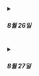 <p>
<details>
<summary> <h5>8월 26일</h5> </summary>

## 리액트 쿼리(tanstack-query)

- 기존의 Client state를 다루는 상태관리 라이브러리와 다르게 sever state를 Fetching, Caching, 비동기적으로 업데이트 하는 데 도움을 줌
- 비동기 상태 관리하는 쿼리
- 기존의 상태 관리 라이브러리의 문제점
  - 기능 추가가 될 수록 store가 커진다.
  - API 관련해서 작성되는 코드 수와 반복되는 작업이 많다.
  - 컴포넌트가 렌더링 하는 작업만 하지 않고 API나 다른 로직들도 포함

장점

- 코드의 라인 수가 줄어 들어 코드 가독성이 좋아짐
- 기존의 비동기 API 로직을 한 곳에서 확인이 가능해서 관심사 분리에 용이
- **`onSuccess` `onError` `isFetching`** 등 ErrorFlag를 지원해줘서 편리하게 사용 가능
- 지원해주는 다양한 옵션을 이용하여 데이터 변환이 가능

Queries

HTTP GET 요청과 같이 외부 데이터를 불러오고자 할 때는 `useQuery` hook을 통해 쿼리 호출

useQuery(queryKey, queryFn, config)

- queryKey: 내부적으로 쿼리를 관리하기 위한 값

  - 문자열 하나이거나 여러 값을 포함한 배열

  - 배열 안 원소들의 순서가 다르면 서로 다른 쿼리로 취급

  - 서로 다른 두 컴포넌트에서 동일한 쿼리 키로 인스턴스를 생성하면 서로 공유

- queryFn: Promise를 반환하는 비동기 함수, 외부 데이터를 직접 요청하는 코드 포함

  - 요청 성공 시엔 응답된 값을 넣어주고, 에러 발생 시엔 throw문을 통해 반드시 에러를 던져줘야 함

    - fetch API는 HTTP 요청에 실패하더라도 axios와 달리 자동으로 에러를 던지지 않음(네트워크 오류시에만 에러)

    - `{ queryKey === [_key, { status, page }] }` 인자를 통해 쿼리 키를 참조할 수도 있다.

    - config : 쿼리의 옵션 지정

</details>
</p>

<p>
<details>
<summary> <h5>8월 27일</h5> </summary>

## 자바스크립트 그래프 라이브러리

**D3.js**

- Data-Driven-Documents
- 웹브라우저상에서 동적이고 인터렉티브한 정보시각화를 구현하기 위한 자바스크립트 라이브러리
- 기본 문법
  - [d3.select](http://d3.select) : 특정 태그 하나를 선택
  - d3.selectAll : 특정 태그 전체를 선택
  - selection.attr : 선택 태그의 속성값 지정
  - [selection.data](http://selection.data) : 집어넣을 즉 차트에 사용할 데이터를 가져옴
  - selection.enter : 데이터 개수만큼 태그가 부족할 시에 추가(ex.데이터가 5개, p 태그가 3개일시 데이터 개수에 맞게 p태그 2개를 더 추가)
  - selection.append : 새로운 태그를 추가

**chart.js**

- canvas 태그를 통해 차트를 그리는 간단하고 유연한 자바스크립트 차트
- 속성
  - type : 차트의 형태
    ```jsx
    bar: "bar"; // line,doughnut 등 다양한 형태 존재
    ```
  - data: 차트에 표시할 데이터, dataset 객체들을 담고 있음
    - 만약 하나의 label에 두개의 데이터를 넣고 싶다면, datasets에 객체를 하나 더 추가하면 됨
    - labels: 축제목
    - datasets: 각 축에 들어갈 데이터를 넣어주고 색이나 두께 같은 꾸밈 요소도 지정가능
    ```jsx
    data: {
      labels: ['2020', '2021', '2022', '2023'], // x축 데이터
        datasets: [ // 데이터의 속성
          {
            label: 'Dataset', // 축의 제목
            fill: false, // line 형태일 때, 선 안쪽을 채우는지 여부
            data: [10,20,30,40], // dataset 값
            backgroundColor: '#00C7E2' // dataset 배경색
            borderColor: 'white', // dataset 테두리 색상
            borderWidth: 2, // dataset 테두리 두께
            maxBarThickness: 30 // 최대 bar의 두께 설정
          }
        ]
    }
    ```
  - opions : 차트 모양을 꾸밀 수 있음
    ```jsx
    options: {
      responsive: false, // 반응형 여부 (기본값 true)
      maintainAspectRatio: false, // 크기 고정
      plugins: {
      	tooltip: { // 튤팁 스타일링
          enabled: true, // 튤팁 활성화 (기본값 true)
          backgroundColor: '#000', // 튤팁 색상
          padding: 10 // 튤팁 패딩
        },
        legend: { // 범례 스타일링
        	display: true, // 범례 활성화 (기본값 true)
            position: 'bottom' // 범례 위치
        }
      },
      scales: { // x축과 y축에 대한 설정
    	x: {
          grid: { // 축에 대한 격자선
            display: false, // grid 활성화 (기본값 true)
          }
       	},
        y: {
          min: 0, // y축에 대한 최소값
          max: 50, // y축에 대한 최대값
          border: { // 축에 대한 테두리 속성
          	dash: [5, 5] // 점선 형태
          },
        }
      }
    }
    ```

**Bilboard.js**

- C3.js를 네이버에서 변형하여 불편한 부분을 편리하게 만들어 오픈소스로 배포
- 차트를 쉽게 구현할 수 있고, 내부 메서드를 사용해 쉽게 차트를 조작할 수 있다.
- 속성 - div의 위치: 차트가 삽입될 위치 - bindto: 차트 이름, class나 id를 사용하면 됨. - data: 차트의 각종 데이터. - columns: `["계열이름", 1번데이터, 2번데이터, ...]` - types: `계열이름: "차트형태"` - colors: `계열이름: "색상"`
  ```
  <div id="pieChart"></div>

      var chart = bb.generate({
        data: {
          columns: [
        ["data1", 30],
        ["data2", 120]
          ],
          type: "pie", // for ESM specify as: pie()
          onclick: function(d, i) {
        console.log("onclick", d, i);
        },
          onover: function(d, i) {
        console.log("onover", d, i);
        },
          onout: function(d, i) {
        console.log("onout", d, i);
        }
        },
        bindto: "#pieChart"
      });

      setTimeout(function() {
        chart.load({
          columns: [
            ["setosa", 0.2, 0.2, 0.2, 0.2, 0.2, 0.4, 0.3, 0.2, 0.2, 0.1, 0.2, 0.2, 0.1, 0.1, 0.2, 0.4, 0.4, 0.3, 0.3, 0.3, 0.2, 0.4, 0.2, 0.5, 0.2, 0.2, 0.4, 0.2, 0.2, 0.2, 0.2, 0.4, 0.1, 0.2, 0.2, 0.2, 0.2, 0.1, 0.2, 0.2, 0.3, 0.3, 0.2, 0.6, 0.4, 0.3, 0.2, 0.2, 0.2, 0.2],
            ["versicolor", 1.4, 1.5, 1.5, 1.3, 1.5, 1.3, 1.6, 1.0, 1.3, 1.4, 1.0, 1.5, 1.0, 1.4, 1.3, 1.4, 1.5, 1.0, 1.5, 1.1, 1.8, 1.3, 1.5, 1.2, 1.3, 1.4, 1.4, 1.7, 1.5, 1.0, 1.1, 1.0, 1.2, 1.6, 1.5, 1.6, 1.5, 1.3, 1.3, 1.3, 1.2, 1.4, 1.2, 1.0, 1.3, 1.2, 1.3, 1.3, 1.1, 1.3],
            ["virginica", 2.5, 1.9, 2.1, 1.8, 2.2, 2.1, 1.7, 1.8, 1.8, 2.5, 2.0, 1.9, 2.1, 2.0, 2.4, 2.3, 1.8, 2.2, 2.3, 1.5, 2.3, 2.0, 2.0, 1.8, 2.1, 1.8, 1.8, 1.8, 2.1, 1.6, 1.9, 2.0, 2.2, 1.5, 1.4, 2.3, 2.4, 1.8, 1.8, 2.1, 2.4, 2.3, 1.9, 2.3, 2.5, 2.3, 1.9, 2.0, 2.3, 1.8],
          ]
        });
      }, 1500);

      setTimeout(function() {
        chart.unload({ ids: "data1" });
        chart.unload({ ids: "data2" });
      }, 2500);
      ```

  </details>
  </p>
